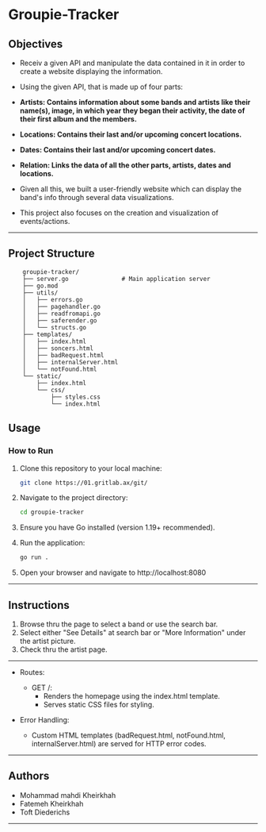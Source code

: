 # Groupie-Tracker

## Objectives

- Receiv a given API and manipulate the data contained in it in order to create a website displaying the information.

- Using the given API, that is made up of four parts:

- **Artists: Contains information about some bands and artists like their name(s), image, in which year they began their activity, the date of their first album and the members.**

- **Locations: Contains their last and/or upcoming concert locations.**

- **Dates: Contains their last and/or upcoming concert dates.**

- **Relation: Links the data of all the other parts, artists, dates and locations.**

- Given all this, we built a user-friendly website which can display the band's info through several data visualizations.

- This project also focuses on the creation and visualization of events/actions.

---

## Project Structure

```
    groupie-tracker/
    ├── server.go               # Main application server
    ├── go.mod
    ├── utils/
    │   ├── errors.go
    │   ├── pagehandler.go
    │   ├── readfromapi.go
    │   ├── saferender.go
    │   └── structs.go
    ├── templates/
    │   ├── index.html
    │   ├── soncers.html
    │   ├── badRequest.html
    │   ├── internalServer.html
    │   └── notFound.html
    └── static/
        ├── index.html
        └── css/
            ├── styles.css
            └── index.html
```

## Usage

### How to Run

1. Clone this repository to your local machine:
   ```bash
   git clone https://01.gritlab.ax/git/
   ```
2. Navigate to the project directory:
   ```bash
   cd groupie-tracker
   ```
3. Ensure you have Go installed (version 1.19+ recommended).

4. Run the application:

   ```bash
   go run .

   ```

5. Open your browser and navigate to http://localhost:8080

---

## Instructions

1. Browse thru the page to select a band or use the search bar.
2. Select either "See Details" at search bar or "More Information" under the artist picture.
3. Check thru the artist page.

---

- Routes:

  - GET /:
    - Renders the homepage using the index.html template.
    - Serves static CSS files for styling.

- Error Handling:
  - Custom HTML templates (badRequest.html, notFound.html, internalServer.html) are served for HTTP error codes.

---

## Authors

- Mohammad mahdi Kheirkhah
- Fatemeh Kheirkhah
- Toft Diederichs

---
